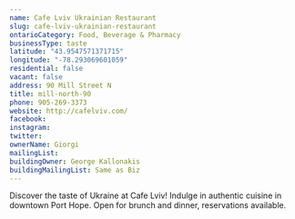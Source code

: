 ```yaml
---
name: Cafe Lviv Ukrainian Restaurant 
slug: cafe-lviv-ukrainian-restaurant
ontarioCategory: Food, Beverage & Pharmacy
businessType: taste
latitude: "43.9547571371715"
longitude: "-78.293069601059"
residential: false
vacant: false
address: 90 Mill Street N
title: mill-north-90
phone: 905-269-3373
website: http://cafelviv.com/
facebook: 
instagram: 
twitter: 
ownerName: Giorgi
mailingList: 
buildingOwner: George Kallonakis
buildingMailingList: Same as Biz
---
```


Discover the taste of Ukraine at Cafe Lviv! Indulge in authentic cuisine in downtown Port Hope. Open for brunch and
dinner, reservations available.

